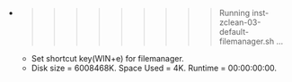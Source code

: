* >>>>>>>>> Running inst-zclean-03-default-filemanager.sh ...
  * Set shortcut key(WIN+e) for filemanager.
  * Disk size = 6008468K. Space Used = 4K. Runtime = 00:00:00:00.

